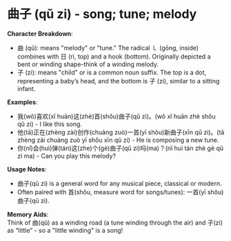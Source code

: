 # **曲子 (qǔ zi) - song; tune; melody**

**Character Breakdown**:  
- 曲 (qǔ): means "melody" or "tune." The radical ㇄ (gōng, inside) combines with 日 (rì, top) and a hook (bottom). Originally depicted a bent or winding shape-think of a winding melody.  
- 子 (zi): means "child" or is a common noun suffix. The top is a dot, representing a baby’s head, and the bottom is 子 (zi), similar to a sitting infant.

**Examples**:  
- 我(wǒ)喜欢(xǐ huān)这(zhè)首(shǒu)曲子(qǔ zi)。(wǒ xǐ huān zhè shǒu qǔ zi) - I like this song.  
- 他(tā)正在(zhèng zài)创作(chuàng zuò)一首(yī shǒu)新曲子(xīn qǔ zi)。(tā zhèng zài chuàng zuò yī shǒu xīn qǔ zi) - He is composing a new tune.  
- 你(nǐ)会(huì)弹(tán)这(zhe)个(gè)曲子(qǔ zi)吗(ma)？(nǐ huì tán zhè gè qǔ zi ma) - Can you play this melody?

**Usage Notes**:  
- 曲子(qǔ zi) is a general word for any musical piece, classical or modern.  
- Often paired with 首(shǒu, measure word for songs/tunes): 一首(yī shǒu)曲子(qǔ zi).

**Memory Aids**:  
Think of 曲(qǔ) as a winding road (a tune winding through the air) and 子(zi) as “little” - so a "little winding" is a song!